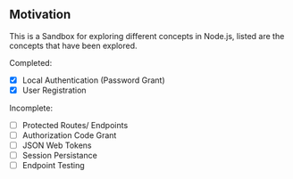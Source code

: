 ## Motivation

This is a Sandbox for exploring different concepts in Node.js, listed are the concepts that have been explored.

Completed:

- [x] Local Authentication (Password Grant)
- [x] User Registration

Incomplete:

- [ ] Protected Routes/ Endpoints
- [ ] Authorization Code Grant
- [ ] JSON Web Tokens
- [ ] Session Persistance
- [ ] Endpoint Testing
